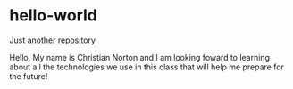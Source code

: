 # hello-world
Just another repository

Hello, My name is Christian Norton and I am looking foward to learning about all the technologies we use in this class that will help me prepare for the future!
